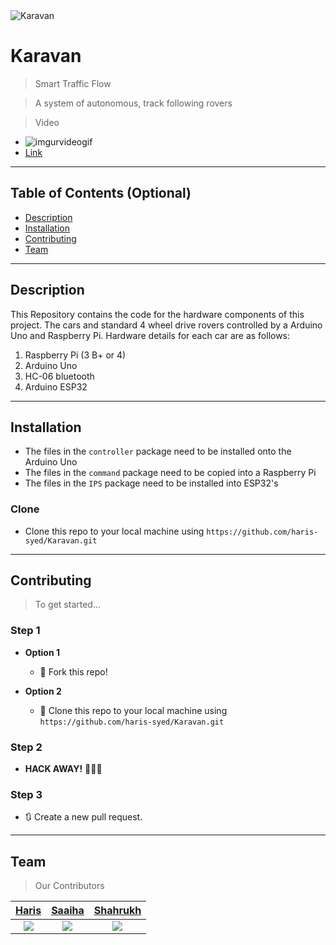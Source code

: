 <img src="https://i.imgur.com/ecSTFupm.png" title="KAravan" alt="Karavan">

<!-- [![FVCproductions](https://avatars1.githubusercontent.com/u/4284691?v=3&s=200)](http://fvcproductions.com) -->

# Karavan

> Smart Traffic Flow

> A system of autonomous, track following rovers

> Video
- ![imgurvideogif](https://i.imgur.com/7wVigpvh.gif)
- <a href="https://i.imgur.com/7wVigpvh.gif">Link</a>

---

## Table of Contents (Optional)
- [Description](#description)
- [Installation](#installation)
- [Contributing](#contributing)
- [Team](#team)


---
## Description
This Repository contains the code for the hardware components of this project. The cars and standard 4 wheel drive rovers controlled by a Arduino Uno and Raspberry Pi.
Hardware details for each car are as follows:
1. Raspberry Pi (3 B+ or 4)
2. Arduino Uno
3. HC-06 bluetooth
4. Arduino ESP32
---

## Installation

- The files in the `controller` package need to be installed onto the Arduino Uno
- The files in the `command` package need to be copied into a Raspberry Pi
- The files in the `IPS` package need to be installed into ESP32's

### Clone

- Clone this repo to your local machine using `https://github.com/haris-syed/Karavan.git`

---

## Contributing

> To get started...

### Step 1

- **Option 1**
    - 🍴 Fork this repo!

- **Option 2**
    - 👯 Clone this repo to your local machine using `https://github.com/haris-syed/Karavan.git`

### Step 2

- **HACK AWAY!** 🔨🔨🔨

### Step 3

- 🔃 Create a new pull request.

---

## Team

> Our Contributors

| <a href="https://github.com/haris-syed" target="_blank">**Haris**</a> | <a href="https://github.com/saaiha" target="_blank">**Saaiha**</a> | <a href="https://github.com/Shahrukhx04" target="_blank">**Shahrukh**</a> |
| :---: |:---:| :---:|
| [![](https://avatars1.githubusercontent.com/u/40659720?v=3&s=200)](https://github.com/haris-syed)    | [![](https://avatars1.githubusercontent.com/u/55662499?v=3&s=200)](https://github.com/saaiha) | [![](https://avatars3.githubusercontent.com/u/23401460?v=3&s=200)](https://github.com/Shahrukhx04)  |
